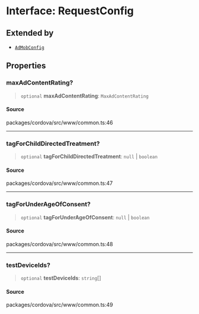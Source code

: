 # Interface: RequestConfig

## Extended by

- [`AdMobConfig`](AdMobConfig.md)

## Properties

### maxAdContentRating?

> `optional` **maxAdContentRating**: `MaxAdContentRating`

#### Source

packages/cordova/src/www/common.ts:46

***

### tagForChildDirectedTreatment?

> `optional` **tagForChildDirectedTreatment**: `null` \| `boolean`

#### Source

packages/cordova/src/www/common.ts:47

***

### tagForUnderAgeOfConsent?

> `optional` **tagForUnderAgeOfConsent**: `null` \| `boolean`

#### Source

packages/cordova/src/www/common.ts:48

***

### testDeviceIds?

> `optional` **testDeviceIds**: `string`[]

#### Source

packages/cordova/src/www/common.ts:49

